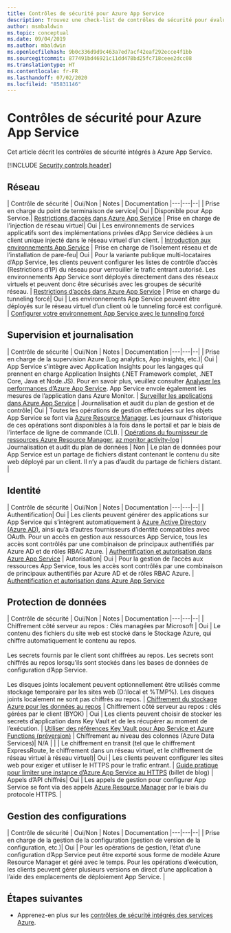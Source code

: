 ```yaml
---
title: Contrôles de sécurité pour Azure App Service
description: Trouvez une check-list de contrôles de sécurité pour évaluer Azure App Service pour votre organisation.
author: msmbaldwin
ms.topic: conceptual
ms.date: 09/04/2019
ms.author: mbaldwin
ms.openlocfilehash: 9b0c336d9d9c463a7ed7acf42eaf292ecce4f1bb
ms.sourcegitcommit: 877491bd46921c11dd478bd25fc718ceee2dcc08
ms.translationtype: HT
ms.contentlocale: fr-FR
ms.lasthandoff: 07/02/2020
ms.locfileid: "85831146"
---
```

# <a name="security-controls-for-azure-app-service"></a>Contrôles de sécurité pour Azure App Service

Cet article décrit les contrôles de sécurité intégrés à Azure App Service.

[!INCLUDE [Security controls header](../../includes/security-controls-header.md)]

## <a name="network"></a>Réseau

| Contrôle de sécurité | Oui/Non | Notes | Documentation
|---|---|--|
| Prise en charge du point de terminaison de service| Oui | Disponible pour App Service.| [Restrictions d’accès dans Azure App Service](app-service-ip-restrictions.md)
| Prise en charge de l’injection de réseau virtuel| Oui | Les environnements de services applicatifs sont des implémentations privées d’App Service dédiées à un client unique injecté dans le réseau virtuel d’un client. | [Introduction aux environnements App Service](environment/intro.md)
| Prise en charge de l’isolement réseau et de l’installation de pare-feu| Oui | Pour la variante publique multi-locataires d’App Service, les clients peuvent configurer les listes de contrôle d’accès (Restrictions d’IP) du réseau pour verrouiller le trafic entrant autorisé.  Les environnements App Service sont déployés directement dans des réseaux virtuels et peuvent donc être sécurisés avec les groupes de sécurité réseau. | [Restrictions d’accès dans Azure App Service](app-service-ip-restrictions.md)
| Prise en charge du tunneling forcé| Oui | Les environnements App Service peuvent être déployés sur le réseau virtuel d’un client où le tunneling forcé est configuré. | [Configurer votre environnement App Service avec le tunneling forcé](environment/forced-tunnel-support.md)

## <a name="monitoring--logging"></a>Supervision et journalisation

| Contrôle de sécurité | Oui/Non | Notes | Documentation
|---|---|--|
| Prise en charge de la supervision Azure (Log analytics, App insights, etc.)| Oui | App Service s’intègre avec Application Insights pour les langages qui prennent en charge Application Insights (.NET Framework complet, .NET Core, Java et Node.JS).  Pour en savoir plus, veuillez consulter [Analyser les performances d’Azure App Service](../azure-monitor/app/azure-web-apps.md). App Service envoie également les mesures de l’application dans Azure Monitor. | [Surveiller les applications dans Azure App Service](web-sites-monitor.md)
| Journalisation et audit du plan de gestion et de contrôle| Oui | Toutes les opérations de gestion effectuées sur les objets App Service se font via [Azure Resource Manager](../azure-resource-manager/index.yml). Les journaux d’historique de ces opérations sont disponibles à la fois dans le portail et par le biais de l’interface de ligne de commande (CLI). | [Opérations du fournisseur de ressources Azure Resource Manager](../role-based-access-control/resource-provider-operations.md#microsoftweb), [az monitor activity-log](/cli/azure/monitor/activity-log)
| Journalisation et audit du plan de données | Non | Le plan de données pour App Service est un partage de fichiers distant contenant le contenu du site web déployé par un client.  Il n’y a pas d’audit du partage de fichiers distant. |

## <a name="identity"></a>Identité

| Contrôle de sécurité | Oui/Non | Notes |  Documentation
|---|---|--|
| Authentification| Oui | Les clients peuvent générer des applications sur App Service qui s’intègrent automatiquement à [Azure Active Directory (Azure AD)](../active-directory/index.yml), ainsi qu’à d’autres fournisseurs d’identité compatibles avec OAuth. Pour un accès en gestion aux ressources App Service, tous les accès sont contrôlés par une combinaison de principaux authentifiés par Azure AD et de rôles RBAC Azure. | [Authentification et autorisation dans Azure App Service](overview-authentication-authorization.md)
| Autorisation| Oui | Pour la gestion de l’accès aux ressources App Service, tous les accès sont contrôlés par une combinaison de principaux authentifiés par Azure AD et de rôles RBAC Azure.  | [Authentification et autorisation dans Azure App Service](overview-authentication-authorization.md)

## <a name="data-protection"></a>Protection de données

| Contrôle de sécurité | Oui/Non | Notes | Documentation
|---|---|--|
| Chiffrement côté serveur au repos : Clés managées par Microsoft | Oui | Le contenu des fichiers du site web est stocké dans le Stockage Azure, qui chiffre automatiquement le contenu au repos. <br><br>Les secrets fournis par le client sont chiffrées au repos. Les secrets sont chiffrés au repos lorsqu’ils sont stockés dans les bases de données de configuration d’App Service.<br><br>Les disques joints localement peuvent optionnellement être utilisés comme stockage temporaire par les sites web (D:\local et %TMP%). Les disques joints localement ne sont pas chiffrés au repos. | [Chiffrement du stockage Azure pour les données au repos](../storage/common/storage-service-encryption.md)
| Chiffrement côté serveur au repos : clés gérées par le client (BYOK) | Oui | Les clients peuvent choisir de stocker les secrets d’application dans Key Vault et de les récupérer au moment de l’exécution. | [Utiliser des références Key Vault pour App Service et Azure Functions (préversion)](app-service-key-vault-references.md)
| Chiffrement au niveau des colonnes (Azure Data Services)| N/A | |
| Le chiffrement en transit (tel que le chiffrement ExpressRoute, le chiffrement dans un réseau virtuel, et le chiffrement de réseau virtuel à réseau virtuel)| Oui | Les clients peuvent configurer les sites web pour exiger et utiliser le HTTPS pour le trafic entrant.  | [Guide pratique pour limiter une instance d’Azure App Service au HTTPS](https://blogs.msdn.microsoft.com/benjaminperkins/2017/11/30/how-to-make-an-azure-app-service-https-only/) (billet de blog)
| Appels d’API chiffrés| Oui | Les appels de gestion pour configurer App Service se font via des appels [Azure Resource Manager](../azure-resource-manager/index.yml) par le biais du protocole HTTPS. |

## <a name="configuration-management"></a>Gestion des configurations

| Contrôle de sécurité | Oui/Non | Notes | Documentation
|---|---|--|
| Prise en charge de la gestion de la configuration (gestion de version de la configuration, etc.)| Oui | Pour les opérations de gestion, l’état d’une configuration d’App Service peut être exporté sous forme de modèle Azure Resource Manager et géré avec le temps. Pour les opérations d’exécution, les clients peuvent gérer plusieurs versions en direct d’une application à l’aide des emplacements de déploiement App Service. | 

## <a name="next-steps"></a>Étapes suivantes

- Apprenez-en plus sur les [contrôles de sécurité intégrés des services Azure](../security/fundamentals/security-controls.md).
